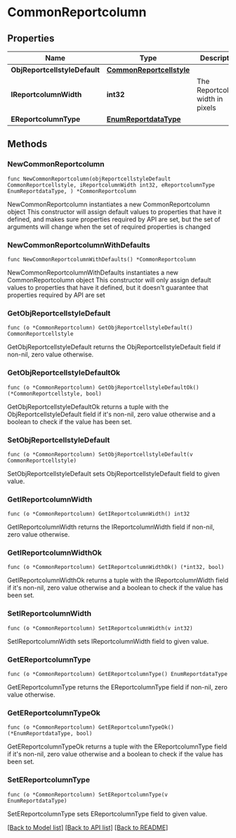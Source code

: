 # CommonReportcolumn

## Properties

Name | Type | Description | Notes
------------ | ------------- | ------------- | -------------
**ObjReportcellstyleDefault** | [**CommonReportcellstyle**](CommonReportcellstyle.md) |  | 
**IReportcolumnWidth** | **int32** | The Reportcolumn width in pixels | 
**EReportcolumnType** | [**EnumReportdataType**](EnumReportdataType.md) |  | 

## Methods

### NewCommonReportcolumn

`func NewCommonReportcolumn(objReportcellstyleDefault CommonReportcellstyle, iReportcolumnWidth int32, eReportcolumnType EnumReportdataType, ) *CommonReportcolumn`

NewCommonReportcolumn instantiates a new CommonReportcolumn object
This constructor will assign default values to properties that have it defined,
and makes sure properties required by API are set, but the set of arguments
will change when the set of required properties is changed

### NewCommonReportcolumnWithDefaults

`func NewCommonReportcolumnWithDefaults() *CommonReportcolumn`

NewCommonReportcolumnWithDefaults instantiates a new CommonReportcolumn object
This constructor will only assign default values to properties that have it defined,
but it doesn't guarantee that properties required by API are set

### GetObjReportcellstyleDefault

`func (o *CommonReportcolumn) GetObjReportcellstyleDefault() CommonReportcellstyle`

GetObjReportcellstyleDefault returns the ObjReportcellstyleDefault field if non-nil, zero value otherwise.

### GetObjReportcellstyleDefaultOk

`func (o *CommonReportcolumn) GetObjReportcellstyleDefaultOk() (*CommonReportcellstyle, bool)`

GetObjReportcellstyleDefaultOk returns a tuple with the ObjReportcellstyleDefault field if it's non-nil, zero value otherwise
and a boolean to check if the value has been set.

### SetObjReportcellstyleDefault

`func (o *CommonReportcolumn) SetObjReportcellstyleDefault(v CommonReportcellstyle)`

SetObjReportcellstyleDefault sets ObjReportcellstyleDefault field to given value.


### GetIReportcolumnWidth

`func (o *CommonReportcolumn) GetIReportcolumnWidth() int32`

GetIReportcolumnWidth returns the IReportcolumnWidth field if non-nil, zero value otherwise.

### GetIReportcolumnWidthOk

`func (o *CommonReportcolumn) GetIReportcolumnWidthOk() (*int32, bool)`

GetIReportcolumnWidthOk returns a tuple with the IReportcolumnWidth field if it's non-nil, zero value otherwise
and a boolean to check if the value has been set.

### SetIReportcolumnWidth

`func (o *CommonReportcolumn) SetIReportcolumnWidth(v int32)`

SetIReportcolumnWidth sets IReportcolumnWidth field to given value.


### GetEReportcolumnType

`func (o *CommonReportcolumn) GetEReportcolumnType() EnumReportdataType`

GetEReportcolumnType returns the EReportcolumnType field if non-nil, zero value otherwise.

### GetEReportcolumnTypeOk

`func (o *CommonReportcolumn) GetEReportcolumnTypeOk() (*EnumReportdataType, bool)`

GetEReportcolumnTypeOk returns a tuple with the EReportcolumnType field if it's non-nil, zero value otherwise
and a boolean to check if the value has been set.

### SetEReportcolumnType

`func (o *CommonReportcolumn) SetEReportcolumnType(v EnumReportdataType)`

SetEReportcolumnType sets EReportcolumnType field to given value.



[[Back to Model list]](../README.md#documentation-for-models) [[Back to API list]](../README.md#documentation-for-api-endpoints) [[Back to README]](../README.md)


